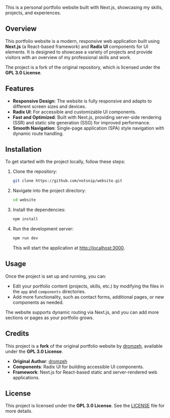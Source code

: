 This is a personal portfolio website built with Next.js, showcasing my skills, projects, and experiences.

## Overview

This portfolio website is a modern, responsive web application built using **Next.js** (a React-based framework) and **Radix UI** components for UI elements. It is designed to showcase a variety of projects and provide visitors with an overview of my professional skills and work.

The project is a fork of the original repository, which is licensed under the **GPL 3.0 License**.

## Features

- **Responsive Design**: The website is fully responsive and adapts to different screen sizes and devices.
- **Radix UI**: For accessible and customizable UI components.
- **Fast and Optimized**: Built with Next.js, providing server-side rendering (SSR) and static site generation (SSG) for improved performance.
- **Smooth Navigation**: Single-page application (SPA) style navigation with dynamic route handling.

## Installation

To get started with the project locally, follow these steps:

1. Clone the repository:
   ```bash
   git clone https://github.com/notsnip/website.git
   ```

2. Navigate into the project directory:
   ```bash
   cd website
   ```

3. Install the dependencies:
   ```bash
   npm install
   ```

4. Run the development server:
   ```bash
   npm run dev
   ```

   This will start the application at [http://localhost:3000](http://localhost:3000).

## Usage

Once the project is set up and running, you can:

- Edit your portfolio content (projects, skills, etc.) by modifying the files in the `app` and `components` directories.
- Add more functionality, such as contact forms, additional pages, or new components as needed.

The website supports dynamic routing via Next.js, and you can add more sections or pages as your portfolio grows.

## Credits

This project is a **fork** of the original portfolio website by [dromzeh](https://github.com/dromzeh), available under the **GPL 3.0 License**.

- **Original Author**: [dromzeh](https://github.com/dromzeh)
- **Components**: Radix UI for building accessible UI components.
- **Framework**: Next.js for React-based static and server-rendered web applications.

## License

This project is licensed under the **GPL 3.0 License**. See the [LICENSE](./LICENSE) file for more details.
